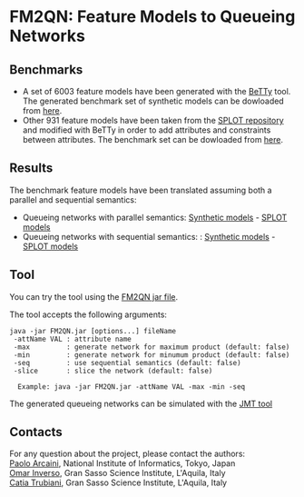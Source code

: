 # FM2QN: Feature Models to Queueing Networks

## Benchmarks
* A set of 6003 feature models have been generated with the [BeTTy](http://www.isa.us.es/fama/?BeTTy_Framework) tool. The generated benchmark set of synthetic models can be dowloaded from [here](https://github.com/ERATOMMSD/fm2qn/raw/master/fm2qn.exps/benchmarks/syntheticModels.zip).
* Other 931 feature models have been taken from the [SPLOT repository](http://www.splot-research.org/) and modified with BeTTy in order to add attributes and constraints between attributes. The benchmark set can be dowloaded from [here](https://github.com/ERATOMMSD/fm2qn/raw/master/fm2qn.exps/benchmarks/SPLOTmodels.zip).

## Results
The benchmark feature models have been translated assuming both a parallel and sequential semantics:
* Queueing networks with parallel semantics: [Synthetic models](https://github.com/ERATOMMSD/fm2qn/raw/master/fm2qn.exps/generatedQNs_parSem/QNs_parSem_syntheticModels.zip) - [SPLOT models](https://github.com/ERATOMMSD/fm2qn/raw/master/fm2qn.exps/generatedQNs_parSem/QNs_parSem_SPLOTmodels.zip)
* Queueing networks with sequential semantics: : [Synthetic models](https://github.com/ERATOMMSD/fm2qn/raw/master/fm2qn.exps/generatedQNs_seqSem/QNs_seqSem_syntheticModels.zip) - [SPLOT models](https://github.com/ERATOMMSD/fm2qn/raw/master/fm2qn.exps/generatedQNs_seqSem/QNs_seqSem_SPLOTmodels.zip)

## Tool
You can try the tool using the [FM2QN jar file](https://github.com/ERATOMMSD/fm2qn/raw/master/fm2qn/FM2QN.jar).

The tool accepts the following arguments:
```
java -jar FM2QN.jar [options...] fileName
 -attName VAL : attribute name
 -max         : generate network for maximum product (default: false)
 -min         : generate network for minumum product (default: false)
 -seq         : use sequential semantics (default: false)
 -slice       : slice the network (default: false)

  Example: java -jar FM2QN.jar -attName VAL -max -min -seq
```

The generated queueing networks can be simulated with the [JMT tool](http://jmt.sourceforge.net/)


## Contacts
For any question about the project, please contact the authors:<br/>
[Paolo Arcaini](http://group-mmm.org/~arcaini/), National Institute of Informatics, Tokyo, Japan<br/>
[Omar Inverso](http://www.gssi.it/people/post-doc/post-doc-computer-science/item/1018-inverso-omar), Gran Sasso Science Institute, L'Aquila, Italy<br/>
[Catia Trubiani](http://cs.gssi.infn.it/catia.trubiani/), Gran Sasso Science Institute, L'Aquila, Italy
